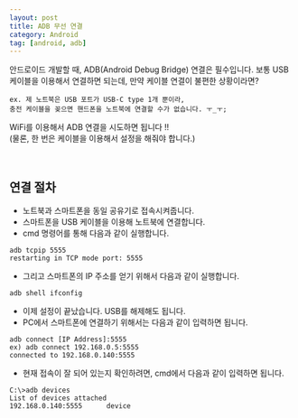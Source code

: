 ```yaml
---
layout: post
title: ADB 무선 연결
category: Android
tag: [android, adb]
---
```


안드로이드 개발할 때, ADB(Android Debug Bridge) 연결은 필수입니다.
보통 USB 케이블을 이용해서 연결하면 되는데, 만약 케이블 연결이 
불편한 상황이라면? 

~~~
ex. 제 노트북은 USB 포트가 USB-C type 1개 뿐이라, 
충전 케이블을 꽂으면 핸드폰을 노트북에 연결할 수가 없습니다. ㅜ_ㅜ;
~~~

WiFi를 이용해서 ADB 연결을 시도하면 됩니다 !!  
(물론, 한 번은 케이블을 이용해서 설정을 해줘야 합니다.)

<br>

## 연결 절차

* 노트북과 스마트폰을 동일 공유기로 접속시켜줍니다.
* 스마트폰을 USB 케이블을 이용해 노트북에 연결합니다.
* cmd 명령어를 통해 다음과 같이 실행합니다.

~~~
adb tcpip 5555
restarting in TCP mode port: 5555
~~~
 
* 그리고 스마트폰의 IP 주소를 얻기 위해서 다음과 같이 실행합니다.

~~~
adb shell ifconfig
~~~

* 이제 설정이 끝났습니다. USB를 해제해도 됩니다. 
* PC에서 스마트폰에 연결하기 위해서는 다음과 같이 입력하면 됩니다.

~~~
adb connect [IP Address]:5555
ex) adb connect 192.168.0.5:5555
connected to 192.168.0.140:5555
~~~

* 현재 접속이 잘 되어 있는지 확인하려면, cmd에서 다음과 같이 입력하면 됩니다.

~~~
C:\>adb devices
List of devices attached
192.168.0.140:5555      device
~~~